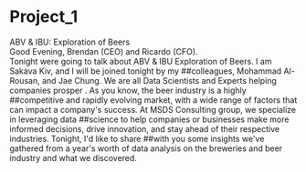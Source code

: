 # Project_1
ABV &amp; IBU: Exploration of Beers  
Good Evening, Brendan (CEO) and Ricardo (CFO).  
Tonight were going to talk about ABV & IBU Exploration of Beers. I am Sakava Kiv, and I will be joined tonight by my ##colleagues, Mohammad Al-Rousan, and Jae Chung. We are all Data Scientists and Experts helping companies prosper . As you know, the beer industry is a highly ##competitive and rapidly evolving market, with a wide range of factors that can impact a company's success. At MSDS Consulting group, we specialize in leveraging data ##science to help companies or businesses make more informed decisions, drive innovation, and stay ahead of their respective industries. Tonight, I'd like to share ##with you some insights we've gathered from a year's worth of data analysis on the breweries and beer industry and what we discovered. 

